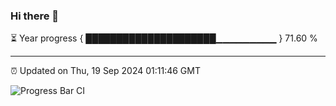 ### Hi there 👋

⏳ Year progress { █████████████████████▁▁▁▁▁▁▁▁▁ } 71.60 %

---

⏰ Updated on Thu, 19 Sep 2024 01:11:46 GMT

![Progress Bar CI](https://github.com/JuvenileQ/Progress-Bar-CI/workflows/main/badge.svg)
